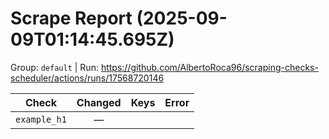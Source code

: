 # Scrape Report (2025-09-09T01:14:45.695Z)

Group: `default`  |  Run: https://github.com/AlbertoRoca96/scraping-checks-scheduler/actions/runs/17568720146

| Check | Changed | Keys | Error |
|---|:---:|:--|:--|
| `example_h1` | — |  |  |
